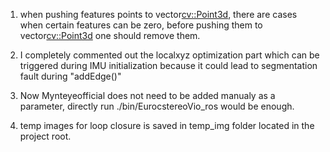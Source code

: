 1. when pushing features points to vector<cv::Point3d>, there are cases when certain features can be zero, before pushing them to vector<cv::Point3d> one should remove them.

2. I completely commented out the localxyz optimization part which can be triggered during IMU initialization because it could lead to segmentation fault during "addEdge()"

3. Now Mynteyeofficial does not need to be added manualy as a parameter, directly run ./bin/EurocstereoVio_ros would be enough.

4. temp images for loop closure is saved in temp_img folder located in the project root.


